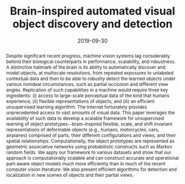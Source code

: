 ---
{
  "title": "Brain-inspired automated visual object discovery and detection",
  "date": "2019-09-30",
  "authors": [
    "Lichao Chen", "Sudhir Singh", "Thomas Kailath", "Vwani Roychowdhury"
  ],
  "abstract": "Despite significant recent progress, machine vision systems lag considerably behind their biological counterparts in performance, scalability, and robustness. A distinctive hallmark of the brain is its ability to automatically discover and model objects, at multiscale resolutions, from repeated exposures to unlabeled contextual data and then to be able to robustly detect the learned objects under various nonideal circumstances, such as partial occlusion and different view angles. Replication of such capabilities in a machine would require three key ingredients: (i) access to large-scale perceptual data of the kind that humans experience, (ii) flexible representations of objects, and (iii) an efficient unsupervised learning algorithm. The Internet fortunately provides unprecedented access to vast amounts of visual data. This paper leverages the availability of such data to develop a scalable framework for unsupervised learning of object prototypes--brain-inspired flexible, scale, and shift invariant representations of deformable objects (e.g., humans, motorcycles, cars, airplanes) comprised of parts, their different configurations and views, and their spatial relationships. Computationally, the object prototypes are represented as geometric associative networks using probabilistic constructs such as Markov random fields. We apply our framework to various datasets and show that our approach is computationally scalable and can construct accurate and operational part-aware object models much more efficiently than in much of the recent computer vision literature. We also present efficient algorithms for detection and localization in new scenes of objects and their partial views.",
  "links": [
    {
      "title": "PDF",
      "type": "pdf",
      "url": "https://arxiv.org/pdf/1910.04864"
    },
    {
      "title": "arXiv.org",
      "type": "arxiv",
      "url": "https://arxiv.org/abs/1910.04864"
    },
    {
      "title": "PNAS",
      "type": "website",
      "url": "https://www.pnas.org/content/116/1/96"
    },
    {
      "title": "Supplemental PDF - Appendix",
      "type": "pdf",
      "url": "https://www.pnas.org/highwire/filestream/840726/field_highwire_adjunct_files/0/pnas.1802103115.sapp.pdf"
    },
    {
      "title": "Semantic Scholar",
      "type": "semanticscholar",
      "url": "https://www.semanticscholar.org/paper/a2d132c0bbccf4261329f6143ebb70f69209d07e"
    },
    {
      "title": "TechXplore Article",
      "type": "article",
      "url": "https://techxplore.com/news/2018-12-ai-mimics-humans-visualize.html"
    }
  ],
  "supervision": [
      "unsupervised"
  ],
  "tasks": [
      "object-detection", "object-localization", "one-class-classification"
  ],
  "methods": [
    "spring-network-model", "histogram-of-oriented-gradients", "k-means-clustering", "principal-component-analysis", "markov-random-field"
  ],
  "thumbnail": "brain-inspired-automated-visual-object-discovery-and-detection-thumb.jpg",
  "card": "brain-inspired-automated-visual-object-discovery-and-detection-card.jpg",
  "s2_paper_id": "a2d132c0bbccf4261329f6143ebb70f69209d07e"
}
---